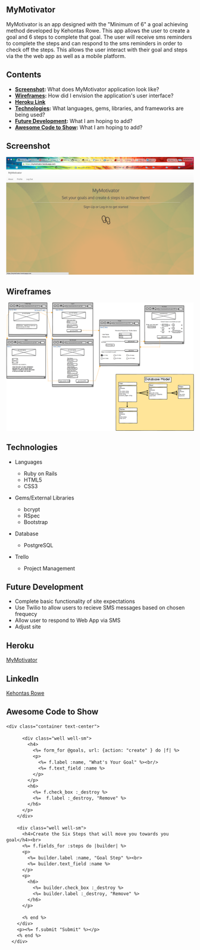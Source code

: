 ## MyMotivator
MyMotivator is an app designed with the "Minimum of 6" a goal achieving method
developed by Kehontas Rowe.  This app allows the user to create
a goal and 6 steps to complete that goal. The user will receive sms reminders
to complete the steps and can respond to the sms reminders in order to
check off the steps. This allows the user interact with their goal and steps via the
the web app as well as a mobile platform.


## Contents
* **[Screenshot](#screenshot):** What does MyMotivator application look like?
* **[Wireframes](#wireframes):** How did I envision the application's user interface?
* **[Heroku Link](#heroku-hosted-project)**
* **[Technologies](#technologies):** What languages, gems, libraries, and frameworks are being used?
* **[Future Development](#future-development):** What I am hoping to add?
* **[Awesome Code to Show](#Awesome-Code-to-Show):** What I am hoping to add?


## Screenshot
<img src="Splash.png">

## Wireframes
<img src="MyMotivator.png">



## Technologies
* Languages
	* Ruby on Rails
	* HTML5
	* CSS3

* Gems/External Libraries
	* bcrypt
	* RSpec
	* Bootstrap

* Database
	*  PostgreSQL

* Trello
	* Project Management

## Future Development
*	Complete basic functionality of site expectations
* 	Use Twilio to allow users to recieve SMS messages based on chosen frequecy
*  Allow user to respond to Web App via SMS
*  Adjust site

## Heroku
<a href="https://mymotivator.herokuapp.com/" target="_blank">MyMotivator</a>

## LinkedIn
 <a href="https://www.linkedin.com/in/kehontas" target="_blank">Kehontas Rowe</a>

## Awesome Code to Show
```
<div class="container text-center">

      <div class="well well-sm">
        <h4>
          <%= form_for @goals, url: {action: "create" } do |f| %>
          <p>
            <%= f.label :name, "What's Your Goal" %><br/>
            <%= f.text_field :name %>
          </p>
        </p>
        <h6>
          <%= f.check_box :_destroy %>
          <%=  f.label :_destroy, "Remove" %>
        </h6>
      </p>
    </div>

    <div class="well well-sm">
      <h4>Create the Six Steps that will move you towards you goal</h4><br>
      <%= f.fields_for :steps do |builder| %>
      <p>
        <%= builder.label :name, "Goal Step" %><br>
        <%= builder.text_field :name %>
      </p>
      <p>
        <h6>
          <%= builder.check_box :_destroy %>
          <%= builder.label :_destroy, "Remove" %>
        </h6>
      </p>

      <% end %>
    </div>
    <p><%= f.submit "Submit" %></p>
    <% end %>
  </div>
```
